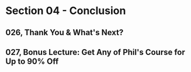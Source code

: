 # Section 04 - Conclusion

## 026, Thank You & What's Next?

## 027, Bonus Lecture: Get Any of Phil's Course for Up to 90% Off